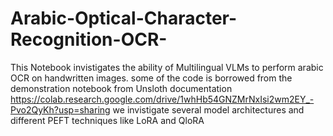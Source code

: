 # Arabic-Optical-Character-Recognition-OCR-
This Notebook invistigates the ability of Multilingual VLMs to perform arabic OCR on handwritten images.
some of the code is borrowed from the demonstration notebook from Unsloth documentation https://colab.research.google.com/drive/1whHb54GNZMrNxIsi2wm2EY_-Pvo2QyKh?usp=sharing
we invistigate several model architectures and different PEFT techniques like LoRA and QloRA
